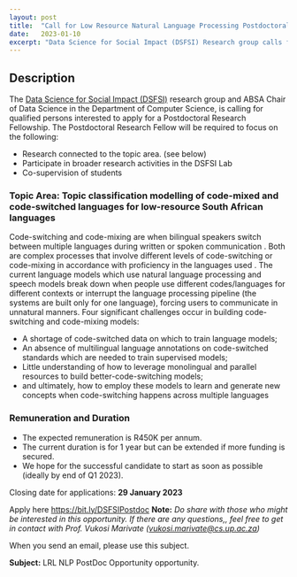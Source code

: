 ```yaml
---
layout: post
title:  "Call for Low Resource Natural Language Processing Postdoctoral fellowship applications"
date:   2023-01-10
excerpt: "Data Science for Social Impact (DSFSI) Research group calls for interested parties"
---
```


## Description

The [Data Science for Social Impact (DSFSI)](https://dsfsi.github.io/) research group and ABSA Chair of Data Science in the Department of Computer Science, is calling for qualified persons interested to apply for a Postdoctoral Research Fellowship.  The Postdoctoral Research Fellow will be required to focus on the following:
* Research connected to the topic area. (see below)
* Participate in broader research activities in the DSFSI Lab
* Co-supervision of students

### Topic Area: Topic classification modelling of code-mixed and code-switched languages for low-resource South African languages

Code-switching and code-mixing are when bilingual speakers switch between multiple languages during written or spoken communication . Both are complex processes that involve different levels of code-switching or code-mixing in accordance with proficiency in the languages used . The current language models which use natural language processing and speech models break down when people use different codes/languages for different contexts or interrupt the language processing pipeline (the systems are built only for one language), forcing users to communicate in unnatural manners. Four significant challenges occur in building code-switching and code-mixing models:
* A shortage of code-switched data on which to train language models; 
* An absence of multilingual language annotations on code-switched standards which are needed to train supervised models; 
* Little understanding of how to leverage monolingual and parallel resources to build better-code-switching models; 
* and ultimately, how to employ these models to learn and generate new concepts when code-switching happens across multiple languages

### Remuneration and Duration
* The expected remuneration is R450K per annum. 
* The current duration is for 1 year but can be extended if more funding is secured.
* We hope for the successful candidate to start as soon as possible (ideally by end of Q1 2023).

Closing date for applications: **29 January  2023**

Apply here https://bit.ly/DSFSIPostdoc 
**Note:** *Do share with those who might be interested in this opportunity. If there are any questions,, feel free to get in contact with Prof. Vukosi Marivate (vukosi.marivate@cs.up.ac.za)*

When you send an email, please use this subject.

**Subject:** LRL NLP PostDoc Opportunity opportunity. 


